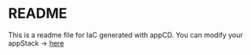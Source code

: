 # README
This is a readme file for IaC generated with appCD.
You can modify your appStack -> [here](http://cloud.stackgen.com/appstacks/2f3a317d-6a1b-4fd1-81a6-e7d40a13eaaf)
